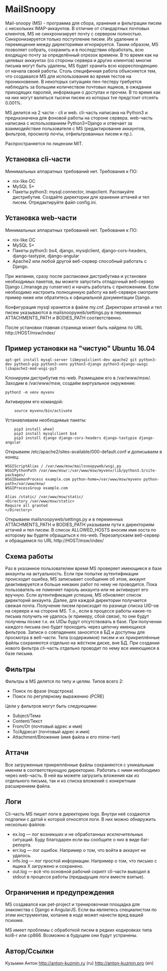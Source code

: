 MailSnoopy
===================


Mail-snoopy (MS) - программа для сбора, хранения и фильтрации писем с нескольких IMAP-аккаунтов. В отличие от стандартных почтовых клиентов, MS не синхронизирует почту с сервером полностью. Синхронизируется только поступление писем. Их удаление и перемещение между директориями игнорируется. 
Таким образом, MS позволяет собрать, сохранить и в последствии обработать, всю входящую почту за определённый отрезок времени. В то время как на целевых аккаунтах (со стороны сервера и других клиентов) многие письма могут быть удалены, MS будет хранить всю корреспонденцию от начала своей работы. 
Столь специфичная работа объясняется тем, что создавался MS для использования во время тестов на проникновение. В некоторых ситуациях пен-тестеру требуется наблюдать за большим количеством почтовых ящиков, в ожидании приходящих паролей, информации о доступах и прочем. В то время как на них могут валиться тысячи писем из которых tve предстоит отсеять 0.001%.

MS делится на 2 части - cli и web. cli-часть написана на Python3 и предназначена для фоновой работы на стороне сервера. web-часть написана с использованием Python3+Django и отвечает за взаимодействие пользователя с MS (редактирование аккаунтов, фильтров, просмотр почты, отфильтрованных писем и пр.).

Распространяется по лицензии MIT.

Установка cli-части
----------------------------
Минимальных аппаратных требований нет. 
Требования к ПО:
- nix-like ОС
- MySQL 5+
- Пакеты python3: mysql.connector, imapclient. 
Распакуйте дистрибутив. Создайте директории для хранения аттачей и тел писем. Отредактируйте файл config.ini. 

Установка web-части
-----------------------------
Минимальных аппаратных требований нет. 
Требования к ПО:
- nix-like ОС
- MySQL 5+
- Пакеты python3: bs4, django, mysqlclient, django-cors-headers, django-tastypie, django-angular
- Apache2 или любой другой веб-сервер способный работать с Django. 

При желании, сразу после распаковки дистрибутива и установки необходимых пакетов, вы можете запустить отладочный веб-сервер Django (./manage.py runserver) и начать работать с приложением. 
Если необходимо настроить полноценную работу на веб-сервере смотрите пример ниже или обратитесь к официальной документации Django. 

Конфигурация mysql хранится в файле my.cnf. Директории аттачей и тел писем указываются в mailsnoopyweb/settings.py в переменных ATTACHMENTS_PATH и BODIES_PATH соответственно. 

После установки главная страница может быть найдена по URL http://HOST/msw/index/

Пример установки на "чистую" Ubuntu 16.04
----------------------------------------------------------------
    apt-get install mysql-server libmysqlclient-dev apache2 git python3-dev python3-pip python3-venv python3-django python3-django-uwsgi libapache2-mod-wsgi-py3 
Клонируем дистрибутив ms-web. Размещаем его в /var/www/msw/. Заходим в /var/www/msw, создаём виртуальное окружение:

    python3 -m venv myvenv

Активируем его командой:

        source myvenv/bin/activate

Устанавливаем необходимые пакеты:

        pip3 install wheel
        pip3 install mysqlclient bs4
        pip3 install django django-cors-headers django-tastypie django-angular

Открываем /etc/apache2/sites-available/000-default.conf и дописываем в конец:

    WSGIScriptAlias / /var/www/msw/mailsnoopyweb/wsgi.py
    WSGIPythonPath /var/www/msw/:/var/www/msw/myvenv/lib/python3.5/site-packages/
    WSGIDaemonProcess example.com python-home=/var/www/msw/myvenv python-path=/var/www/msw/
    WSGIProcessGroup example.com

	Alias /static/ /var/www/msw/static/
	<Directory /var/www/msw/static>
	Require all granted
	</Directory>

Открываем mailsnoopyweb/settings.py и в переменных ATTACHMENTS_PATH и BODIES_PATH указываем пути к директориям аттачей и тел писем. 
В список ALLOWED_HOSTS вносим имя хоста по которому вы будете обращаться к ms-web. 
Перезапускаем веб-сервер и обращаемся по URL http://HOST/msw/index/

Схема работы
--------------------
Раз в указанное пользователем время MS проверяет имеющиеся в базе аккаунты на актуальность. Если при попытке аутентификации происходит ошибка, MS записывает сообщение об этом, аккаунт деактивируется и больше никаких работ по нему не проводится. Пока пользователь не поменяет пароль аккаунта или не активирует его вручную. Если аутентификация успешна, MS обновляет список директорий аккаунта. Далее, для каждой директории получается свежая почта. Получение писем происходит по разнице списка UID-ов на сервере и на стороне MS. Т.о., если в процессе работы какие-то письма получить не удалось (к примеру, сбой связи), то они будут получены позже т.к. их UIDы будут отсутствовать в базе. 
При получении каждого письма оно будет проходить через цепочку имеющихся фильтров. Записи о совпадениях заносятся в БД и доступны для просмотра в веб-части. Тела (содержимое) писем и их прикреплённые файлы сохраняются отдельно на жёстком диске, вне БД. 
При создании нового фильтра cli-часть отдельно проводит по нему все имеющиеся в базе письма.

Фильтры 
-----------
Фильтры в MS делятся по типу и целям. Типов всего 2:

 - Поиск по фразе (подстрока) 
 - Поиск по регулярному выражению (PCRE)

Цели у фильтров могут быть следующими:

 - Subject/Тема 
 - Content/Текст 
 - From/От (почтовый адрес и имя) 
 - To/Адресат (почтовый адрес и имя) 
 - Attachment/Вложение (имя файла и его mime-тип)

Аттачи
---------
Все загруженные прикреплённые файлы сохраняются с уникальным именем в соответствующую директорию. Работать с ними необходимо через web-часть. В ней вы можете загрузить вложения как из отдельного письма, так и из списка вложений с конкретным расширением файла. 

Логи
----
Cli-часть MS пишет логи в директорию logs. Внутри неё создаются подпапки с датой к которой относятся логи. В них можно обнаружить несколько файлов:

 - ex.log — лог возникших и не обработанных исключительных ситуаций. Буду благодарен если вы сообщите о них в виде баг-репорта.  
 - err.log — лог ошибок. Например о том, что войти в аккаунт не удалось. 
 - info.log — лог простой информации. Например о том, что письмо с ящика Х загружено и сохранено. 
 - out.log — всё что основной рабочий скрипт cli-части выводил в stdout в процессе работы (предыдущие логи вместе взятые).

Ограничения и предупреждения
------------------------------------------------
MS создавался как pet-project и тренировочная площадка для знакомства с Django и AngularJS. Если вы являетесь специалистом по этим инструментам, копание в коде может нанести вред вашей психике. 

MS имеет проблемы с обработкой писем в редких кодировках типа koi8-r или cp866. Возможно в будущем они будут устранены. 

Автор/Ссылки
---------------------
Кузьмин Антон http://anton-kuzmin.ru (ru) http://anton-kuzmin.pro (en)
 

